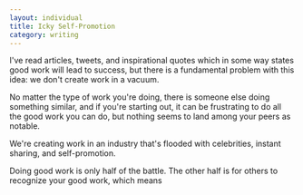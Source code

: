 ```yaml
---
layout: individual
title: Icky Self-Promotion
category: writing
---
```


I've read articles, tweets, and inspirational quotes which in some way states good work will lead to success, but there is a fundamental problem with this idea: we don't create work in a vacuum.

No matter the type of work you're doing, there is someone else doing something similar, and if you're starting out, it can be frustrating to do all the good work you can do, but nothing seems to land among your peers as notable.

We're creating work in an industry that's flooded with celebrities,  instant sharing, and self-promotion. 

Doing good work is only half of the battle. The other half is for others to recognize your good work, which means 